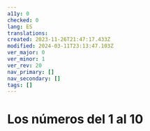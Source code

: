 ```yaml
---
a11y: 0
checked: 0
lang: ES
translations: 
created: 2023-11-26T21:47:17.433Z
modified: 2024-03-11T23:13:47.103Z
ver_major: 0
ver_minor: 1
ver_rev: 20
nav_primary: []
nav_secondary: []
tags: []
---
```

# Los números del 1 al 10
